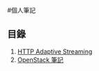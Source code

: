 #個人筆記

## 目錄

1. [HTTP Adaptive Streaming](/HTTP_Adaptive_Streaming.md/)
2. [OpenStack 筆記](/OpenStack.md/)

